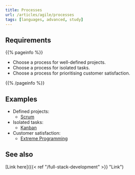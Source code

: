 ```yaml
---
title: Processes
url: /articles/agile/processes
tags: [languages, advanced, study]
---
```


## Requirements

{{% pageinfo %}}

* Choose a process for well-defined projects.
* Choose a process for isolated tasks.
* Choose a process for prioritising customer satisfaction.

{{% /pageinfo %}}

## Examples

* Defined projects:
  * [Scrum](https://en.wikipedia.org/wiki/Scrum_(software_development))
* Isolated tasks:
  * [Kanban](https://en.wikipedia.org/wiki/Kanban)
* Customer satisfaction:
  * [Extreme Programming](https://en.wikipedia.org/wiki/Extreme_programming)

## See also

[Link here]({{< ref "/full-stack-development" >}} "Link")
